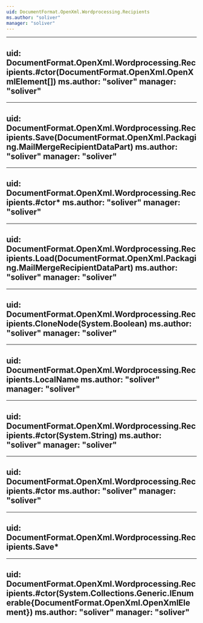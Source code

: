 ```yaml
---
uid: DocumentFormat.OpenXml.Wordprocessing.Recipients
ms.author: "soliver"
manager: "soliver"
---
```


---
uid: DocumentFormat.OpenXml.Wordprocessing.Recipients.#ctor(DocumentFormat.OpenXml.OpenXmlElement[])
ms.author: "soliver"
manager: "soliver"
---

---
uid: DocumentFormat.OpenXml.Wordprocessing.Recipients.Save(DocumentFormat.OpenXml.Packaging.MailMergeRecipientDataPart)
ms.author: "soliver"
manager: "soliver"
---

---
uid: DocumentFormat.OpenXml.Wordprocessing.Recipients.#ctor*
ms.author: "soliver"
manager: "soliver"
---

---
uid: DocumentFormat.OpenXml.Wordprocessing.Recipients.Load(DocumentFormat.OpenXml.Packaging.MailMergeRecipientDataPart)
ms.author: "soliver"
manager: "soliver"
---

---
uid: DocumentFormat.OpenXml.Wordprocessing.Recipients.CloneNode(System.Boolean)
ms.author: "soliver"
manager: "soliver"
---

---
uid: DocumentFormat.OpenXml.Wordprocessing.Recipients.LocalName
ms.author: "soliver"
manager: "soliver"
---

---
uid: DocumentFormat.OpenXml.Wordprocessing.Recipients.#ctor(System.String)
ms.author: "soliver"
manager: "soliver"
---

---
uid: DocumentFormat.OpenXml.Wordprocessing.Recipients.#ctor
ms.author: "soliver"
manager: "soliver"
---

---
uid: DocumentFormat.OpenXml.Wordprocessing.Recipients.Save*
---

---
uid: DocumentFormat.OpenXml.Wordprocessing.Recipients.#ctor(System.Collections.Generic.IEnumerable{DocumentFormat.OpenXml.OpenXmlElement})
ms.author: "soliver"
manager: "soliver"
---
